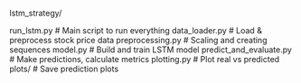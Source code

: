 lstm_strategy/

run_lstm.py                     # Main script to run everything
data_loader.py                 # Load & preprocess stock price data
preprocessing.py               # Scaling and creating sequences
model.py                       # Build and train LSTM model
predict_and_evaluate.py       # Make predictions, calculate metrics
plotting.py                    # Plot real vs predicted
plots/                         # Save prediction plots
